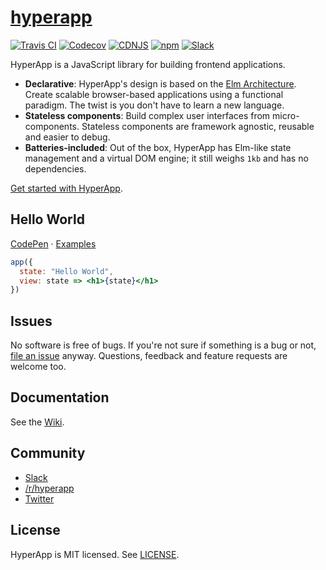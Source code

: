 # [hyperapp](https://hyperapp.glitch.me)
[![Travis CI](https://img.shields.io/travis/hyperapp/hyperapp/master.svg)](https://travis-ci.org/hyperapp/hyperapp)
[![Codecov](https://img.shields.io/codecov/c/github/hyperapp/hyperapp/master.svg)](https://codecov.io/gh/hyperapp/hyperapp)
[![CDNJS](https://img.shields.io/cdnjs/v/hyperapp.svg?colorB=ff69b4)](https://cdnjs.com/libraries/hyperapp)
[![npm](https://img.shields.io/npm/v/hyperapp.svg?colorB=ff69b4)](https://www.npmjs.org/package/hyperapp)
[![Slack](https://hyperappjs.herokuapp.com/badge.svg)](https://hyperappjs.herokuapp.com "Join us")

HyperApp is a JavaScript library for building frontend applications.

[Elm Architecture]: https://guide.elm-lang.org/architecture/
[Hyperx]: https://github.com/substack/hyperx
[JSX]: https://facebook.github.io/react/docs/introducing-jsx.html
[CDN]: https://unpkg.com/hyperapp

* **Declarative**: HyperApp's design is based on the [Elm Architecture]. Create scalable browser-based applications using a functional paradigm. The twist is you don't have to learn a new language.
* **Stateless components**: Build complex user interfaces from micro-components. Stateless components are framework agnostic, reusable and easier to debug.
* **Batteries-included**: Out of the box, HyperApp has Elm-like state management and a virtual DOM engine; it still weighs `1kb` and has no dependencies.

[Get started with HyperApp](https://github.com/hyperapp/hyperapp/wiki/Getting-Started).

## Hello World

[CodePen](https://codepen.io/jbucaran/pen/Qdwpxy) · [Examples](https://hyperapp.glitch.me)

```jsx
app({
  state: "Hello World",
  view: state => <h1>{state}</h1>
})
```

## Issues

No software is free of bugs. If you're not sure if something is a bug or not, [file an issue](https://github.com/hyperapp/hyperapp/issues) anyway. Questions, feedback and feature requests are welcome too.

## Documentation

See the [Wiki](https://github.com/hyperapp/hyperapp/wiki).

## Community

* [Slack](https://hyperappjs.herokuapp.com)
* [/r/hyperapp](https://www.reddit.com/r/hyperapp)
* [Twitter](https://twitter.com/hyperappjs)

## License

HyperApp is MIT licensed. See [LICENSE](LICENSE.md).
